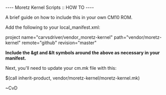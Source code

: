 
---- Moretz Kernel Scripts :: HOW TO ----

A brief guide on how to include this in your own CM10 ROM.

Add the following to your local_manifest.xml:

  project name="carvsdriver/vendor_moretz-kernel" path="vendor/moretz-kernel" remote="github" revision="master" 

**Include the &gt and &lt symbols around the above as necessary in your manifest.**

Next, you'll need to update your cm.mk file with this:

$(call inherit-product, vendor/moretz-kernel/moretz-kernel.mk)

~CvD
